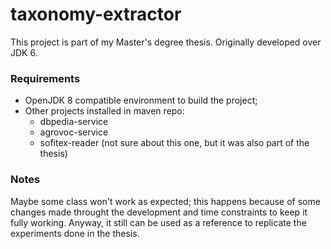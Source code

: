 # taxonomy-extractor

This project is part of my Master's degree thesis. Originally developed over JDK 6.

### Requirements

* OpenJDK 8 compatible environment to build the project;
* Other projects installed in maven repo:
  * dbpedia-service
  * agrovoc-service
  * sofitex-reader (not sure about this one, but it was also part of the thesis)  

### Notes

Maybe some class won't work as expected; this happens because of some changes made throught the development and time
constraints to keep it fully working. Anyway, it still can be used as a reference to replicate the experiments done in 
the thesis.